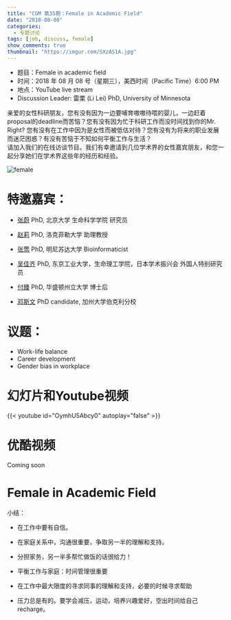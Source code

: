 ```yaml
---
title: "CGM 第35期：Female in Academic Field"
date: "2018-08-08"
categories:
  - 专题讨论
tags: [job, discuss, female]
show_comments: true
thumbnail: "https://imgur.com/SXzAS1A.jpg"
---
```



- 题目：Female in academic field
- 时间：2018 年 08 月 08 号（星期三），美西时间（Pacific Time）6:00 PM
- 地点：YouTube live stream 
- Discussion Leader: 雷栗 (Li Lei) PhD, University of Minnesota

亲爱的女性科研朋友，您有没有因为一边要哺育嗷嗷待喂的婴儿，一边赶着proposal的deadline而苦恼？您有没有因为忙于科研工作而没时间找到你的Mr. Right? 您有没有在工作中因为是女性而被低估对待？您有没有为将来的职业发展而迷茫困惑？有没有苦恼于不知如何平衡工作与生活？<br>
请加入我们的在线访谈节目。我们有幸邀请到几位学术界的女性嘉宾朋友，和您一起分享她们在学术界这些年的经历和经验。<br>

![female](https://imgur.com/SXzAS1A.jpg)

# 特邀嘉宾：

- [张蔚](http://www.bio.pku.edu.cn/teacher_dis_oa.php?cid=146&&teaid=728) PhD, 北京大学 生命科学学院 研究员

- [赵莉](https://www.rockefeller.edu/our-scientists/heads-of-laboratories/1157-li-zhao/) PhD, 洛克菲勒大学 助理教授

- [张莺](https://www.msi.umn.edu/users/zhan2142) PhD, 明尼苏达大学 Bioinformaticist 

- [吴佳齐](https://www.researchgate.net/profile/Jiaqi_Wu14) PhD, 东京工业大学，生命理工学院，日本学术振兴会 外国人特别研究员

- [付臻](https://www.linkedin.com/in/daisy-zhen-fu-3a003138/) PhD, 华盛顿州立大学 博士后

- [邓斯文](http://plantandmicrobiology.berkeley.edu/profile/sdeng) PhD candidate, 加州大学伯克利分校

# 议题：

- Work-life balance
- Career development
- Gender bias in workplace

# 幻灯片和Youtube视频

{{< youtube id="OymhU5Abcy0" autoplay="false" >}}


# 优酷视频

Coming soon

# Female in Academic Field

小结：

* 在工作中要有自信。

* 在家庭关系中，沟通很重要，争取另一半的理解和支持。

* 分担家务，另一半多帮忙做饭的话很给力！

* 平衡工作与家庭：时间管理很重要

* 在工作中最大限度的寻求同事的理解和支持，必要的时候寻求帮助

* 压力总是有的。要学会减压，运动，培养兴趣爱好，空出时间给自己recharge。

